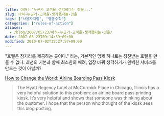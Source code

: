 ```yaml
---
title: 아하! "누군가 고객을 생각했다는 것을..."
slug: 아하-누군가-고객을-생각했다는-것을
tags: ["사용자지향", "행동수칙"]
categories: ["rules-of-action"]
aliases:
  - /blog/2007/05/23/아하-누군가-고객을-생각했다는-것을/
date: 2007-05-23T09:14:39+09:00
modified: 2010-07-02T15:27:57+09:00
---
```

"호텔은 잠자리를 제공하는 곳이다." 라는, 기본적인 명제 하나로는 칭찬받는
호텔을 만들 수 없다. 최선의 기본과 함께 최소한의 배려, 입장 바꿔 생각하기가
완벽한 서비스를 만드는 것이 아닐까?

[How to Change the World: Airline Boarding Pass Kiosk](http://blog.guykawasaki.com/2007/05/airline_boardin.html)

> The Hyatt Regency hotel at McCormick Place in Chicago, Illinois has a very helpful solution to this problem: an airline board pass printing kiosk. It’s very helpful and shows that someone was thinking about the customer. I hope that the person who thought of the kiosk sees this blog posting.

